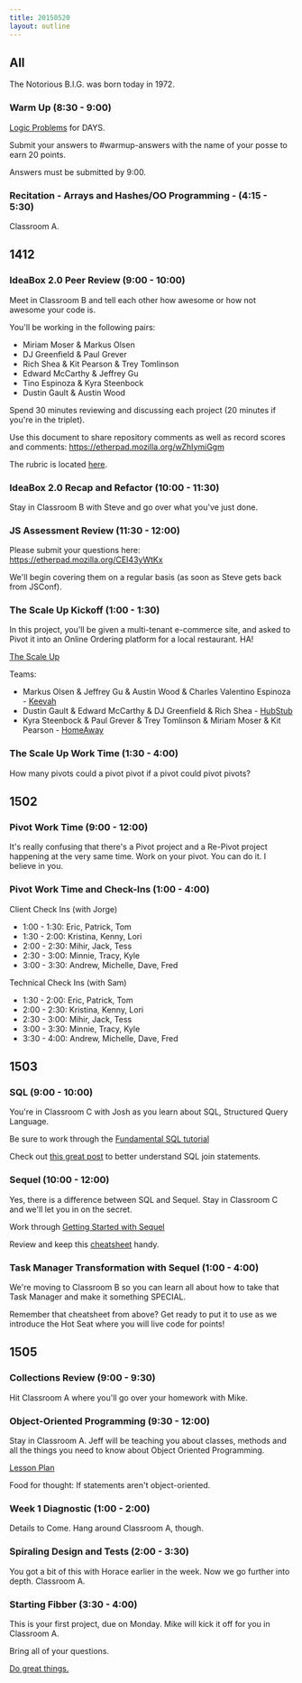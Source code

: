 ```yaml
---
title: 20150520
layout: outline
---
```


## All

The Notorious B.I.G. was born today in 1972.

### Warm Up (8:30 - 9:00)

[Logic Problems](http://cl.ly/2e42381b1O3G) for DAYS.

Submit your answers to #warmup-answers with the name of your posse to earn 20 points.

Answers must be submitted by 9:00.

### Recitation - Arrays and Hashes/OO Programming - (4:15 - 5:30)
Classroom A.


## 1412

### IdeaBox 2.0 Peer Review (9:00 - 10:00)

Meet in Classroom B and tell each other how awesome or how not awesome your code is.

You'll be working in the following pairs:

* Miriam Moser & Markus Olsen
* DJ Greenfield & Paul Grever
* Rich Shea & Kit Pearson & Trey Tomlinson
* Edward McCarthy & Jeffrey Gu
* Tino Espinoza & Kyra Steenbock
* Dustin Gault & Austin Wood

Spend 30 minutes reviewing and discussing each project (20 minutes if you're in the triplet).

Use this document to share repository comments as well as record scores and comments: https://etherpad.mozilla.org/wZhIymiGgm

The rubric is located [here](https://github.com/JumpstartLab/curriculum/blob/master/source/projects/revenge_of_idea_box.markdown).

### IdeaBox 2.0 Recap and Refactor (10:00 - 11:30)

Stay in Classroom B with Steve and go over what you've just done.

### JS Assessment Review (11:30 - 12:00)

Please submit your questions here: https://etherpad.mozilla.org/CEI43yWtKx

We'll begin covering them on a regular basis (as soon as Steve gets back from JSConf).

### The Scale Up Kickoff (1:00 - 1:30)

In this project, you'll be given a multi-tenant e-commerce site, and asked
to Pivot it into an Online Ordering platform for a local restaurant. HA!

[The Scale Up](https://github.com/JumpstartLab/curriculum/blob/master/source/projects/the_scale_up.markdown)

Teams:

* Markus Olsen & Jeffrey Gu & Austin Wood & Charles Valentino Espinoza - [Keevah](https://github.com/turingschool-projects/keevah)
* Dustin Gault & Edward McCarthy & DJ Greenfield & Rich Shea - [HubStub](https://github.com/turingschool-projects/hubstub)
* Kyra Steenbock & Paul Grever & Trey Tomlinson & Miriam Moser & Kit Pearson - [HomeAway](https://github.com/turingschool-projects/HomeAway)

### The Scale Up Work Time (1:30 - 4:00)

How many pivots could a pivot pivot if a pivot could pivot pivots?

## 1502

### Pivot Work Time (9:00 - 12:00)

It's really confusing that there's a Pivot project and a Re-Pivot project happening
at the very same time. Work on your pivot. You can do it. I believe in you.

### Pivot Work Time and Check-Ins (1:00 - 4:00)

Client Check Ins (with Jorge)

* 1:00 - 1:30: Eric, Patrick, Tom
* 1:30 - 2:00: Kristina, Kenny, Lori
* 2:00 - 2:30: Mihir, Jack, Tess
* 2:30 - 3:00: Minnie, Tracy, Kyle
* 3:00 - 3:30: Andrew, Michelle, Dave, Fred

Technical Check Ins (with Sam)

* 1:30 - 2:00: Eric, Patrick, Tom
* 2:00 - 2:30: Kristina, Kenny, Lori
* 2:30 - 3:00: Mihir, Jack, Tess
* 3:00 - 3:30: Minnie, Tracy, Kyle
* 3:30 - 4:00: Andrew, Michelle, Dave, Fred

## 1503

### SQL (9:00 - 10:00)

You're in Classroom C with Josh as you learn about SQL, Structured Query Language.

Be sure to work through the [Fundamental SQL tutorial](http://tutorials.jumpstartlab.com/topics/sql/fundamental_sql.html)

Check out [this great post](http://blog.codinghorror.com/a-visual-explanation-of-sql-joins/) to better understand SQL join statements.

### Sequel (10:00 - 12:00)

Yes, there is a difference between SQL and Sequel. Stay in Classroom C and we'll let you in on the secret.

Work through [Getting Started with Sequel](http://tutorials.jumpstartlab.com/topics/sql/sequel.html)

Review and keep this [cheatsheet](http://sequel.jeremyevans.net/rdoc/files/doc/cheat_sheet_rdoc.html) handy.

### Task Manager Transformation with Sequel (1:00 - 4:00)

We're moving to Classroom B so you can learn all about how to take that Task Manager and make it something SPECIAL.

Remember that cheatsheet from above? Get ready to put it to use as we introduce the Hot Seat where you will live code for points!

## 1505

### Collections Review (9:00 - 9:30)

Hit Classroom A where you'll go over your homework with Mike.

### Object-Oriented Programming (9:30 - 12:00)

Stay in Classroom A. Jeff will be teaching you about classes, methods and all the things
you need to know about Object Oriented Programming.

[Lesson Plan](https://github.com/turingschool/lesson_plans/blob/master/ruby_01-object_oriented_programming_with_ruby/object_oriented_programming.markdown)

Food for thought: If statements aren't object-oriented.

### Week 1 Diagnostic (1:00 - 2:00)

Details to Come. Hang around Classroom A, though.

### Spiraling Design and Tests (2:00 - 3:30)

You got a bit of this with Horace earlier in the week. Now we go further into depth. Classroom A.

### Starting Fibber (3:30 - 4:00)

This is your first project, due on Monday. Mike will kick it off for you in Classroom A.

Bring all of your questions.

[Do great things.](https://github.com/turingschool/challenges/blob/master/fibber.markdown)


